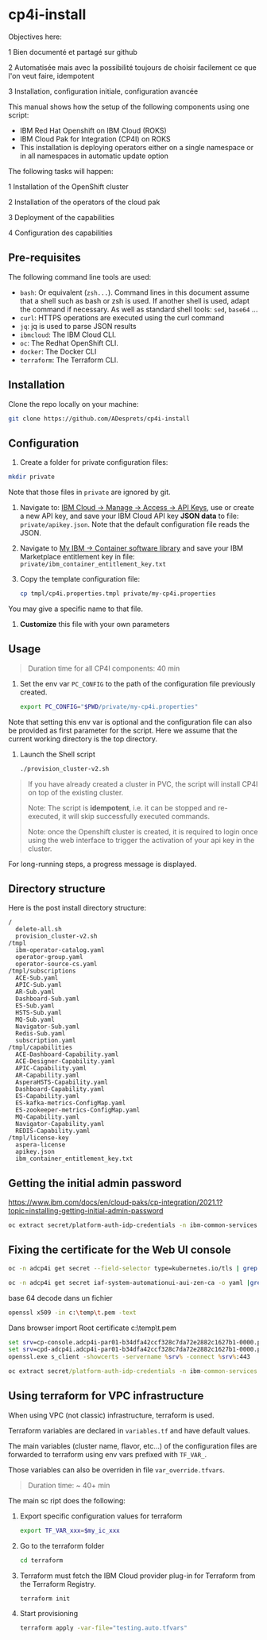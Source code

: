 # cp4i-install

Objectives here:

1 Bien documenté et partagé sur github

2 Automatisée mais avec la possibilité toujours de choisir facilement ce que l'on veut faire, idempotent

3 Installation, configuration initiale, configuration avancée

This manual shows how the setup of the following components using one script:

* IBM Red Hat Openshift on IBM Cloud (ROKS)
* IBM Cloud Pak for Integration (CP4I) on ROKS
* This installation is deploying operators either on a single namespace or in all namespaces in automatic update option

The following tasks will happen:

1 Installation of the OpenShift cluster

2 Installation of the operators of the cloud pak

3 Deployment of the capabilities

4 Configuration des capabilities

## Pre-requisites

The following command line tools are used:

* `bash`: Or equivalent (`zsh...`). Command lines in this document assume that a shell such as bash or zsh is used. If another shell is used, adapt the command if necessary. As well as standard shell tools: `sed`, `base64` ...
* `curl`: HTTPS operations are executed using the curl command
* `jq`: jq is used to parse JSON results
* `ibmcloud`: The IBM Cloud CLI.
* `oc`: The Redhat OpenShift CLI.
* `docker`: The Docker CLI
* `terraform`: The Terraform CLI.

## Installation

Clone the repo locally on your machine:

```bash
git clone https://github.com/ADesprets/cp4i-install
```

## Configuration

1. Create a folder for private configuration files:

  ```bash
  mkdir private
  ```

  Note that those files in `private` are ignored by git.

1. Navigate to: [IBM Cloud &rarr; Manage &rarr; Access &rarr; API Keys](https://cloud.ibm.com/iam/apikeys), use or create a new API key, and save your IBM Cloud API key **JSON data** to file: `private/apikey.json`. Note that the default configuration file reads the JSON.

1. Navigate to [My IBM &rarr; Container software library](https://myibm.ibm.com/products-services/containerlibrary) and save your IBM Marketplace entitlement key in file: `private/ibm_container_entitlement_key.txt`

1. Copy the template configuration file:

    ```bash
    cp tmpl/cp4i.properties.tmpl private/my-cp4i.properties
    ```

  You may give a specific name to that file.

1. **Customize** this file with your own parameters

## Usage

> Duration time for all CP4I components: 40 min

1. Set the env var `PC_CONFIG` to the path of the configuration file previously created.

    ```bash
    export PC_CONFIG="$PWD/private/my-cp4i.properties"
    ```

  Note that setting this env var is optional and the configuration file can also be provided as first parameter for the script.
  Here we assume that the current working directory is the top directory.

1. Launch the Shell script

    ```bash
    ./provision_cluster-v2.sh
    ```

> If you have already created a cluster in PVC, the script will install CP4I on top of the existing cluster.
>
> Note: The script is **idempotent**, i.e. it can be stopped and re-executed, it will skip successfully executed commands.
>
> Note: once the Openshift cluster is created, it is required to login once using the web interface to trigger the activation of your api key in the cluster.

For long-running steps, a progress message is displayed.

## Directory structure

Here is the post install directory structure:

```text
/
  delete-all.sh
  provision_cluster-v2.sh
/tmpl
  ibm-operator-catalog.yaml
  operator-group.yaml
  operator-source-cs.yaml
/tmpl/subscriptions
  ACE-Sub.yaml
  APIC-Sub.yaml
  AR-Sub.yaml
  Dashboard-Sub.yaml
  ES-Sub.yaml
  HSTS-Sub.yaml
  MQ-Sub.yaml
  Navigator-Sub.yaml
  Redis-Sub.yaml
  subscription.yaml
/tmpl/capabilities
  ACE-Dashboard-Capability.yaml
  ACE-Designer-Capability.yaml
  APIC-Capability.yaml
  AR-Capability.yaml
  AsperaHSTS-Capability.yaml
  Dashboard-Capability.yaml
  ES-Capability.yaml
  ES-kafka-metrics-ConfigMap.yaml
  ES-zookeeper-metrics-ConfigMap.yaml
  MQ-Capability.yaml
  Navigator-Capability.yaml
  REDIS-Capability.yaml  
/tmpl/license-key
  aspera-license
  apikey.json
  ibm_container_entitlement_key.txt
```

## Getting the initial admin password

<https://www.ibm.com/docs/en/cloud-paks/cp-integration/2021.1?topic=installing-getting-initial-admin-password>

```bash
oc extract secret/platform-auth-idp-credentials -n ibm-common-services --to=-
```

## Fixing the certificate for the Web UI console

```bash
oc -n adcp4i get secret --field-selector type=kubernetes.io/tls | grep zen
```

```bash
oc -n adcp4i get secret iaf-system-automationui-aui-zen-ca -o yaml |grep ca.crt
```

base 64 decode dans un fichier

```bash
openssl x509 -in c:\temp\t.pem -text
```

Dans browser import Root certificate c:\temp\t.pem

```cmd
set srv=cp-console.adcp4i-par01-b34dfa42ccf328c7da72e2882c1627b1-0000.par01.containers.appdomain.cloud
set srv=cpd-adcp4i.adcp4i-par01-b34dfa42ccf328c7da72e2882c1627b1-0000.par01.containers.appdomain.cloud
openssl.exe s_client -showcerts -servername %srv% -connect %srv%:443
```

```cmd
oc extract secret/platform-auth-idp-credentials -n ibm-common-services --to=-
```

## Using terraform for VPC infrastructure

When using VPC (not classic) infrastructure, terraform is used.

Terraform variables are declared in `variables.tf` and have default values.

The main variables (cluster name, flavor, etc...) of the configuration files are forwarded to terraform using env vars prefixed with `TF_VAR_`.

Those variables can also be overriden in file `var_override.tfvars`.

> Duration time: ~ 40+ min

The main sc ript does the following:

1. Export specific configuration values for terraform

    ```bash
    export TF_VAR_xxx=$my_ic_xxx
    ```

1. Go to the terraform folder

    ```bash
    cd terraform
    ```

1. Terraform must fetch the IBM Cloud provider plug-in for Terraform from the Terraform Registry.

    ```bash
    terraform init
    ```

1. Start provisioning

    ```bash
    terraform apply -var-file="testing.auto.tfvars"
    ```
